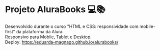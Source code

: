 # Projeto AluraBooks 💻📚
Desenvolvido durante o curso "HTML e CSS: responsividade com mobile-first" da plataforma da Alura.
<br>
Responsivo para Mobile, Tablet e Desktop.
<br>
Deploy: https://eduarda-magnago.github.io/alurabooks/
